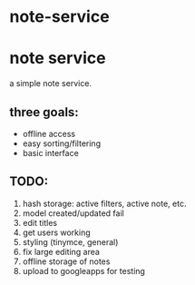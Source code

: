 # note-service
<h1>note service</h1>

<p>a simple note service.</p>

<h2>three goals:</h2>
<ul>
  <li>offline access</li>
  <li>easy sorting/filtering</li>
  <li>basic interface</li>
</ul>
<h2>TODO:</h2>
<ol>
  <li>hash storage: active filters, active note, etc.</li>
  <li>model created/updated fail</li>
  <li>edit titles</li>
  <li>get users working</li>
  <li>styling (tinymce, general)</li>
  <li>fix large editing area</li>
  <li>offline storage of notes</li>
  <li>upload to googleapps for testing</li>
</ol>
